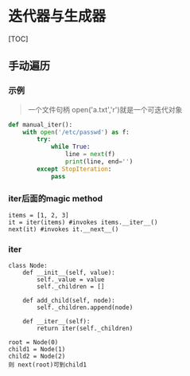 # 迭代器与生成器

\[TOC\]

## 手动遍历

### 示例

> 一个文件句柄 open\('a.txt','r'\)就是一个可迭代对象

```python
def manual_iter(): 
    with open('/etc/passwd') as f: 
        try: 
            while True: 
                line = next(f) 
                print(line, end='') 
        except StopIteration: 
            pass
```

### iter后面的magic method

```text
items = [1, 2, 3]
it = iter(items) #invokes items.__iter__()
next(it) #invokes it.__next__()
```

### **iter**

```text
class Node: 
    def __init__(self, value): 
        self._value = value 
        self._children = []

    def add_child(self, node):  
        self._children.append(node) 

    def __iter__(self): 
        return iter(self._children)

root = Node(0)
child1 = Node(1)
child2 = Node(2)
则 next(root)可到child1
```

